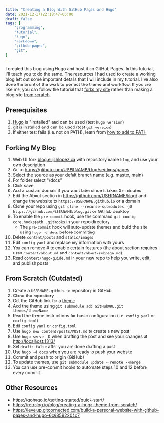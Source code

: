 ```yaml
---
title: "Creating a Blog With GitHub Pages and Hugo"
date: 2021-12-17T22:18:47-05:00
draft: false
tags: [
    "programming",
    "tutorial",
    "hugo",
    "markdown",
    "github-pages",
    "git",
]
---
```


I created this blog using Hugo and host it on GitHub Pages. In this tutorial, I'll teach you to do the same.
The resources I had used to create a working blog left out some important details that I will include in my tutorial.
I've also done the brunt of the work to perfect the theme and workflow.
If you are like me, you can follow the tutorial that [forks my site](#forking-my-site) rather than making a blog site [from scratch](#from-scratch).

## Prerequisites

1. [Hugo](https://gohugo.io/getting-started/installing#binary-cross-platform) is "installed" and can be used (test `hugo version`)
2. [git](https://git-scm.com/downloads) is installed and can be used (test `git version`)
3. If either test fails (i.e. not on PATH), learn from [how to add to PATH](https://duckduckgo.com/?t=ffab&q=how+to+add+to+path&ia=web)

## Forking My Blog

1. Web UI fork [blog.elijahlopez.ca](https://github.com/elibroftw/blog.elijahlopez.ca) with repository name `blog`, and use your own description
2. Go to https://github.com/USERNAME/blog/settings/pages
3. Select the source as your defalt branch name (e.g. master, main)
4. For folder select "/docs"
5. Click save
6. Add a custom domain if you want later since it takes 5+ minutes
7. Edit the About section in https://github.com/USERNAME/blog/ and change the website to `https://USERNAME.github.io` or a domain
8. Clone your repo using `git clone --recurse-submodules -j8 https://github.com/USERNAME/blog.git` or GitHub desktop
9. To enable the `pre-commit` hook, use the command `git config core.hookspath .githooks` in your repo directory
   - The `pre-commit` hook will auto-update themes and build the site using `hugo -d docs` before commiting
10. Delete `content/posts` and `static/images`
11. Edit `config.yaml` and replace my information with yours
12. You can remove \# to enable certain features (the about section requires uses `content/about.md` and `content/about-subpage.md`)
13. Read `content/hugo-guide.md` in your new repo to help you write, edit, and publish posts

## From Scratch (Outdated)

1. Create a `USERNAME.github.io` repository in GitHub
2. Clone the repository
3. Get the GitHub link for a [theme](https://themes.gohugo.io/)
4. Add the theme using `git submodule add GitHubURL.git themes/themeName`
5. Read the theme instructions for basic configuration (i.e. `config.yaml` or `config.toml`)
6. Edit `config.yaml` or `config.toml`
7. Use `hugo new content/posts/POST.md` to create a new post
8. Use `hugo serve -D` when drafting the post and see your changes at [http://localhost:1313/](http://localhost:1313/)
9. Set `draft: false` after you are done drafting a post
10. Use `hugo -d docs` when you are ready to push your website
11. Commit and push to origin (GitHub)
12. To update themes, use `git submodule update --remote --merge`
13. You can use pre-commit hooks to automate steps 10 and 12 before every commit

## Other Resources

- https://gohugo.io/getting-started/quick-start/
- https://retrolog.io/blog/creating-a-hugo-theme-from-scratch/
- https://levelup.gitconnected.com/build-a-personal-website-with-github-pages-and-hugo-6c68592204c7
